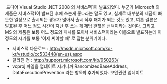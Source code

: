  드디어 Visual Studio .NET 2008 의 서비스팩1이 발표되었다. 누군가 Microsoft 의 제품은 서비스팩1이 발표된 후에 쓰는게 좋다라는 말도 있고, 실제로 대부분의 제품이 빠듯한 일정으로 출시되는 경우가 많아서 출시 직후 패치가 되는 것도 있고, 여튼 결론은 발표된 후 어느 정도 시간이 지난 후 쓰는 게 제법 괜찮은 선택이라는 것이다. 그리고 MS 의 제품은 보통 어느 정도의 패치를 모아서 서비스팩이라는 이름으로 발표하는데 이정도의 시기를 보통 '이제 써야할 때' 로 잡는 분위기이다.
- 서비스팩 다운로드 : http://msdn.microsoft.com/ko-kr/vstudio/cc533448(en-us).aspx
- 달라진 점 : http://support.microsoft.com/kb/950263/
- vcproj 파일을 업데이트 시키니까 RandomizedBaseAddress, DataExecutionPrevention 라는 항목이 추가되었다. 보안관련 업데이트
-

